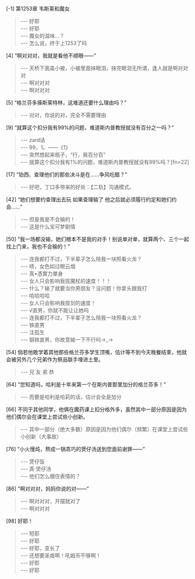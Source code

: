 
[-1] 第1253章 韦斯莱和魔女
>--- 好耶<br>
>--- 好耶<br>
>--- 魔女的滋味...？<br>
>--- 怎么说，终于上1253了吗<br>

[4] “啊对对对，我就是看他不顺眼——”
>--- 天桥下面盖小被，小被里面抹眼泪，抹完眼泪无所谓，逢人就是啊对对对<br>
>--- 啊对对对<br>
>--- 啊对对对<br>

[5] “格兰芬多揍斯莱特林，这难道还要什么理由吗？”
>--- 对对，你说的对，完全不需要理由<br>

[9] “就算这个扣分我有99%的问题，难道斯内普教授就没有百分之一吗？”
>--- zard话<br>
>--- 99，1。——《1》<br>
>--- 突然想起来瓶子，“行，我百分百”<br>
>--- 就算这个扣分我有1%的问题，难道斯内普教授就没有99%吗？[fn=22]<br>

[17] “珀西、查理他们的那些决斗是在……争风吃醋？”
>--- 好吧，丁口多带来的好处：【二轨】沟通模式。<br>

[42] “她们想要约查理出去玩 如果查理输了 他之后就必须履行约定和她们约会……”
>--- 但是我是不会输的！<br>
>--- 这是什么宝可梦剧情<br>

[50] “我一场都没输，她们根本不是我的对手！别说单对单，就算两个、三个一起找上门来，我也不会输的！”
>--- 连我都打不过，下半辈子怎么陪我一块照看火龙？<br>
>--- 啧，女色如过眼云烟<br>
>--- 真•憑實力單身<br>
>--- 女人只会影响我拔魔杖的速度！！！<br>
>--- 什么？输了就要当你男朋友？没问题！你拿头跟我打<br>
>--- 哈哈哈哈<br>
>--- 女人只会影响我拔剑的速度！<br>
>--- √直男，你就不能让让她吗<br>
>--- 连我都打不过，下半辈子怎么陪我一块照看火龙？<br>
>--- 铁直男<br>
>--- 注孤生<br>
>--- 钢铁直男，你故意输一下不行吗→_→<br>

[54] 倘若他敢学着其他那些格兰芬多学生顶嘴，估计等不到今天晚餐结束，他就会被另外几个兄弟作为祭品联手埋进土里。
>--- 兄 友 弟 恭<br>

[64] “您知道吗，哈利是十年来第一个在斯内普那里加分的格兰芬多！”
>--- 而要是哈利是哈莉的话，估计会全是加分<br>

[66] 不同于其他同学，他俩在魔药课上扣分格外多，虽然其中一部分原因是因为他们偶尔会在课堂上尝试些小创新。
>--- 其中一部分（绝大多数）原因是因为他们偶尔（频繁）在课堂上尝试些小创新（大事故）<br>

[76] “小火慢炖，熬成一锅乖巧的煲仔汤送到您面前谢罪——”
>--- 煲仔饭<br>
>--- 真·煲仔汤<br>
>--- 他们怎么绷住表情的？<br>

[86] “啊对对对，妈妈你说的对——”
>--- 啊对对对，开摆就对了<br>
>--- 啊对对对<br>

[98] 好耶！
>--- 短耶<br>
>--- 好耶<br>
>--- 好耶，变长了<br>
>--- 还想要圣痕啊！吼姆币不够啊！<br>
>--- 好耶<br>
>--- 好耶<br>
